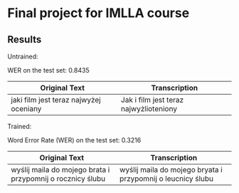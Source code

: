 # Final project for IMLLA course

## Results
Untrained:

WER on the test set: 0.8435

|     Original Text     |     Transcription     |
|-----------------------|-----------------------|
| jaki film jest teraz najwyżej oceniany | Jak i film jest teraz najwyżlioteniony |



Trained:

Word Error Rate (WER) on the test set: 0.3216

|     Original Text     |     Transcription     |
|-----------------------|-----------------------|
| wyślij maila do mojego brata i przypomnij o rocznicy ślubu | wyślij maila do mojego bryata i przypomnij o leucnicy ślubu |
